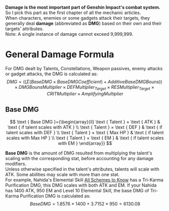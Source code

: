 **Damage is the most important part of Genshin Impact's combat system.** So I pick this part as the first chapter of all the mechanic articles.<br>
When characters, enemies or some gadgets attack their targets, they generally deal **damage** (abbreviated as **DMG**) based on their own and their targets' attributes.<br>
Note: A single instance of damage cannot exceed 9,999,999.<br>
# General Damage Formula
For DMG dealt by Talents, Constellations, Weapon passives, enemy attacks or gadget attacks, the DMG is calculated as:<br>
$$DMG = ((Σ(Base DMG × Base DMG Coefficient) + Additive Base DMG Bouns)) × DMG Bouns Multiplier × DEF Multiplier_{Target} ×  RES Multiplier_{Target} × CRIT Multiplier × Amplifying Multiplier$$
## Base DMG
$$
\text { Base DMG }={\begin{array}{ll}
\text { Talent } × \text { ATK } & \text { if talent scales with ATK } \\
\text { Talent } × \text { DEF } & \text { if talent scales with DEF } \\
\text { Talent } × \text { Max HP } & \text { if talent scales with Max HP } \\
\text { Talent } × \text { EM } & \text { if talent scales with EM }
\end{array}}
$$

**Base DMG** is the amount of DMG resulted from multiplying the talent's scaling with the corresponding stat, before accounting for any damage modifiers.<br>
Unless otherwise specified in the talent's attributes, talents will scale with ATK. Some abilities may scale with more than one stat.<br>
For example, Nahida's Elemental Skill [All Schemes to Know](https://genshin-impact.fandom.com/wiki/All_Schemes_to_Know) has a Tri-Karma Purification DMG, this DMG scales with both ATK and EM. If your Nahida has 1400 ATK, 950 EM and Level 10 Elemental Skill, the base DMG of Tri-Karma Purification DMG is calculated as:<br>
$$Base DMG = 1.8576 × 1400 + 3.7152 × 950 = 6130.08 $$